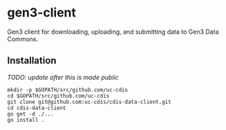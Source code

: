 # gen3-client
Gen3 client for downloading, uploading, and submitting data to Gen3 Data Commons.



## Installation
*TODO: update after this is made public*
```
mkdir -p $GOPATH/src/github.com/uc-cdis
cd $GOPATH/src/github.com/uc-cdis
git clone git@github.com:uc-cdis/cdis-data-client.git
cd cdis-data-client
go get -d ./...
go install .
```

